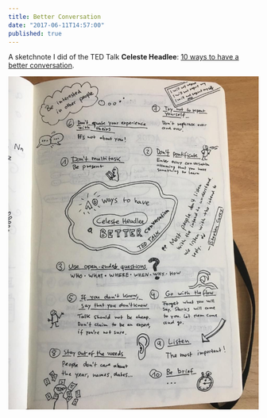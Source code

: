 ```yaml
---
title: Better Conversation
date: "2017-06-11T14:57:00"
published: true
---
```


<div>

A sketchnote I did of the TED Talk **Celeste Headlee**: [10 ways to have a better conversation](https://www.ted.com/talks/celeste_headlee_10_ways_to_have_a_better_conversation).

</div>

![Better Conversation](1.jpg)
